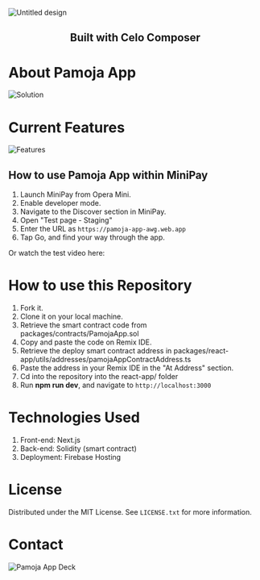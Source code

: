 
![Untitled design](https://github.com/andrewkimjoseph/pamoja-app-awg/assets/91619206/1c6704da-f3b9-47bb-96a8-1e1d734930b8)

<p align="center"> 
 <h2 align="center">Built with Celo Composer</h2>
</p>

# About Pamoja App
![Solution](https://github.com/andrewkimjoseph/pamoja-app-awg/assets/91619206/c6715f37-bb09-4d96-bb53-ec33299a1893)

# Current Features
![Features](https://github.com/andrewkimjoseph/pamoja-app-awg/assets/91619206/8c256050-28a3-4150-878a-9c9fa247c3f2)

## How to use Pamoja App within MiniPay
1. Launch MiniPay from Opera Mini.
2. Enable developer mode.
3. Navigate to the Discover section in MiniPay.
4. Open "Test page - Staging"
5. Enter the URL as `https://pamoja-app-awg.web.app`
6. Tap Go, and find your way through the app.

Or watch the test video here: 

# How to use this Repository
1. Fork it.
2. Clone it on your local machine.
3. Retrieve the smart contract code from packages/contracts/PamojaApp.sol
4. Copy and paste the code on Remix IDE.
5. Retrieve the deploy smart contract address in packages/react-app/utils/addresses/pamojaAppContractAddress.ts
6. Paste the address in your Remix IDE in the "At Address" section.
7. Cd into the repository into the react-app/ folder
8. Run **npm run dev**, and navigate to `http://localhost:3000`

# Technologies Used
1. Front-end: Next.js
2. Back-end: Solidity (smart contract)
3. Deployment: Firebase Hosting


# License

Distributed under the MIT License. See `LICENSE.txt` for more information.

# Contact
![Pamoja App Deck](https://github.com/andrewkimjoseph/pamoja-app-awg/assets/91619206/a9f0a053-6377-4f14-a08b-816ac9fd4731)
